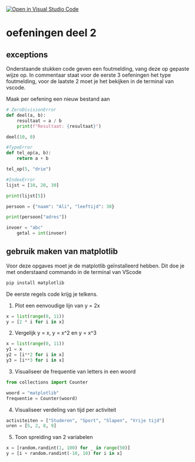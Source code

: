 [![Open in Visual Studio Code](https://classroom.github.com/assets/open-in-vscode-2e0aaae1b6195c2367325f4f02e2d04e9abb55f0b24a779b69b11b9e10269abc.svg)](https://classroom.github.com/online_ide?assignment_repo_id=20046308&assignment_repo_type=AssignmentRepo)
# oefeningen deel 2

## exceptions

Onderstaande stukken code geven een foutmelding, vang deze op gepaste wijze op.
In commentaar staat voor de eerste 3 oefeningen het type foutmelding, voor de laatste 2 moet je het bekijken in de terminal van vscode.

Maak per oefening een nieuw bestand aan

```python
# ZeroDivisionError
def deel(a, b):
    resultaat = a / b
    print(f"Resultaat: {resultaat}")

deel(10, 0)
```

```python
#TypeError
def tel_op(a, b):
    return a + b

tel_op(5, "drie")
```

```python
#IndexError
lijst = [10, 20, 30]

print(lijst[5])

```

```python
persoon = {"naam": "Ali", "leeftijd": 30}

print(persoon["adres"])

```

```python
invoer = "abc"
    getal = int(invoer)

```

## gebruik maken van matplotlib

Voor deze opgaves moet je de matplotlib geïnstalleerd hebben. Dit doe je met onderstaand commando in de terminal van VScode

```cmd
pip install matplotlib
```

De eerste regels code krijg je telkens.

1. Plot een eenvoudige lijn van y = 2x

```python
x = list(range(0, 11))
y = [2 * i for i in x]
```

2. Vergelijk y = x, y = x^2 en y = x^3

```python
x = list(range(0, 11))
y1 = x
y2 = [i**2 for i in x]
y3 = [i**3 for i in x]
```

3. Visualiseer de frequentie van letters in een woord

```python
from collections import Counter

woord = "matplotlib"
frequentie = Counter(woord)
```

4. Visualiseer verdeling van tijd per activiteit

```python
activiteiten = ["Studeren", "Sport", "Slapen", "Vrije tijd"]
uren = [5, 2, 8, 9]
```

5. Toon spreiding van 2 variabelen

```python
x = [random.randint(1, 100) for _ in range(50)]
y = [i + random.randint(-10, 10) for i in x]
```
